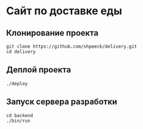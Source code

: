 # Сайт по доставке еды

## Клонирование проекта

    git clone https://github.com/shpeeck/delivery.git
    cd delivery

## Деплой проекта
    
    ./deploy

## Запуск сервера разработки

    cd backend
    ./bin/run
